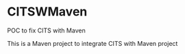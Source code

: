 # CITSWMaven
POC to fix CITS with Maven


This is a Maven project to integrate CITS with Maven project


